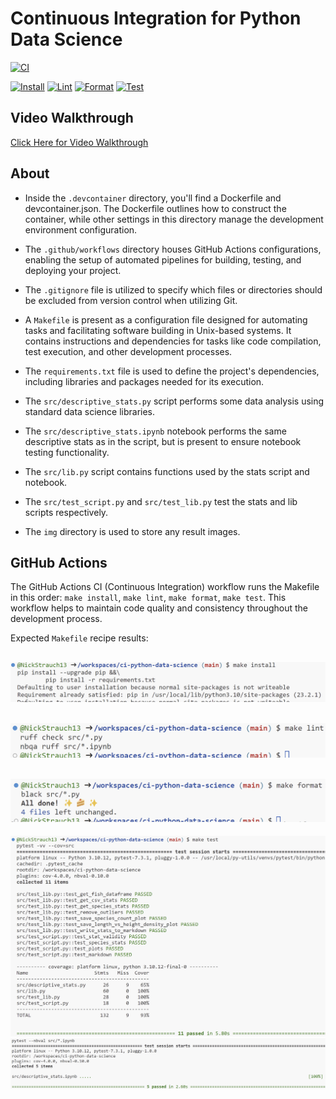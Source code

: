 # Continuous Integration for Python Data Science
[![CI](https://github.com/NickStrauch13/ci-python-data-science/actions/workflows/python-ci.yml/badge.svg)](https://github.com/NickStrauch13/ci-python-data-science/actions/workflows/python-ci.yml)

[![Install](https://github.com/NickStrauch13/ci-python-data-science/actions/workflows/install.yml/badge.svg)](https://github.com/NickStrauch13/ci-python-data-science/actions/workflows/install.yml)
[![Lint](https://github.com/NickStrauch13/ci-python-data-science/actions/workflows/lint.yml/badge.svg)](https://github.com/NickStrauch13/ci-python-data-science/actions/workflows/lint.yml)
[![Format](https://github.com/NickStrauch13/ci-python-data-science/actions/workflows/format.yml/badge.svg)](https://github.com/NickStrauch13/ci-python-data-science/actions/workflows/format.yml)
[![Test](https://github.com/NickStrauch13/ci-python-data-science/actions/workflows/test.yml/badge.svg)](https://github.com/NickStrauch13/ci-python-data-science/actions/workflows/test.yml)

## Video Walkthrough
[Click Here for Video Walkthrough](https://youtu.be/gpcSHe53CIw)

## About
- Inside the ``.devcontainer`` directory, you'll find a Dockerfile and devcontainer.json. The Dockerfile outlines how to construct the container, while other settings in this directory manage the development environment configuration.

- The ``.github/workflows`` directory houses GitHub Actions configurations, enabling the setup of automated pipelines for building, testing, and deploying your project.

- The ``.gitignore`` file is utilized to specify which files or directories should be excluded from version control when utilizing Git.

- A ``Makefile`` is present as a configuration file designed for automating tasks and facilitating software building in Unix-based systems. It contains instructions and dependencies for tasks like code compilation, test execution, and other development processes.

- The ``requirements.txt`` file is used to define the project's dependencies, including libraries and packages needed for its execution.

- The ``src/descriptive_stats.py`` script performs some data analysis using standard data science libraries.

- The ``src/descriptive_stats.ipynb`` notebook performs the same descriptive stats as in the script, but is present to ensure notebook testing functionality.

- The ``src/lib.py`` script contains functions used by the stats script and notebook.

- The ``src/test_script.py`` and ``src/test_lib.py`` test the stats and lib scripts respectively.

- The ``img`` directory is used to store any result images.

## GitHub Actions
The GitHub Actions CI (Continuous Integration) workflow runs the Makefile in this order: `make install`, `make lint`, `make format`, `make test`. This workflow helps to maintain code quality and consistency throughout the development process. 

Expected ``Makefile`` recipe results:

![Alt text](img/install_result.png)
---

![Alt text](img/lint_result.png)
---

![Alt text](img/format_result.png)
---

![Alt text](img/test_result.png)
![Alt text](img/nbval_result.png)
